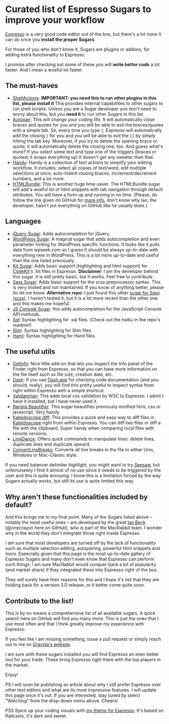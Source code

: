 # Curated list of Espresso Sugars to improve your workflow
[Espresso](http://macrabbit.com/espresso/ "Espresso, the web code editor") is a very good code editor out of the box, but there's a lot more it can do once you **install the proper Sugars**.

For those of you who don't know it, Sugars are plugins or addons, for adding extra functionality to Espresso.

I promise after checking out some of these you will **write better code** a lot faster. And I mean a woeful lot faster.

## The must-haves
- [ShellActions](https://github.com/onecrayon/ShellActions-sugar "ShellActions Sugar"): **IMPORTANT: you need this to run other plugins in this list, please install it** This provides internal capabilities to other sugars to run shell scripts. Unless you are a Sugar developer you don't need to worry about this, but you **need it** to run other Sugars in this list.
- [Autopair](https://github.com/onecrayon/Autopair-sugar "Autopair Sugar for Espresso"): This will change your coding life. It will automatically close braces and quotes for you and you will be able to exit the braces/quotes with a simple tab. So, every time you type `{`, Espresso will automatically add the closing `}` for you and you will be able to exit the `{}` by simply hitting the tab key. Moreover, if you try to delete the opening brace or quote, it will automatically delete the closing one, too. And guess what's more? If you select some text and type one of the triggers (braces or quotes) it wraps everything up! It doesn't get any sweeter than that.
- [Handy](https://github.com/onecrayon/Handy.sugar "Handy: a collection of text actions for Espresso, che code editor"): Handy is a collection of text actions to simplify your editing workflow. It includes: select all copies of text/word, edit multiple selections at once, auto-indent closing braces, increment/decrement numbers, and a lot more.
- [HTMLBundle](https://github.com/onecrayon/HTMLBundle.sugar "A huge time-saver for html editing for Espresso the web editor"): This is another huge time-saver. The HTMLBundle sugar will add a woeful lot of html snippets with tab navigation through default attributes. You will have a form up and running in no time. (Please, do follow the link given on GitHub for [more info](http://onecrayon.com/products/htmlbundle/ "More info on the HTMLBundle Sugar for Espresso"), don't know why Ian, the developer, hasn't put everything on GitHub like he usually does.)

## Languages
- [jQuery Sugar](https://github.com/derekr/jquery.sugar "jQuery autocompletion for Espresso"): Adds autocompletion for jQuery.
- [WordPress Sugar](https://github.com/olach/WordPress.sugar "WordPress sugar for Espresso"): A magical sugar that adds autocompletion and even parameter hinting for WordPress specific functions. It looks like it pulls data from wpseek.com so I guess it should be always up-to-date with everything new in WordPress. This is a lot more up-to-date and useful than the one listed previously.
- [Kit Sugar](https://github.com/GioSensation/kit.sugar "Syntax highlighting for CodeKit's .kit files in Espresso"): Adds basic support (highlighting and html support) for [CodeKit](http://incident57.com/codekit/index.html "CodeKit: the webdev holy grail uncovered")'s .kit files in Espresso. **Disclaimer**: I am the developer behind this sugar. It is still pretty basic, but it works. Feel free to contribute.
- [Sass Sugar](https://github.com/sfcgeorge/Sass.sugar "Sass sugar for Espresso"): Adds basic support for the scss preprocessor syntax. This is very limited and not maintained. If you know of anything better, please do let me know. **Alternative repo:** I just found this other [sugar for Sass (scss)](https://github.com/d3head/SCSS.sugar "Sass scss syntax for Espresso"). I haven't tested it, but it is a lot more recent than the other one and this makes me hopeful.
- [JS Console Sugar](https://github.com/olach/Console.sugar "JavaScript Console API sugar for Espresso"): this adds autocompletion for the JavaScript Console API methods.
- [Sql](https://github.com/fileability/sql.sugar "Sql syntax highlighting for Espresso"): Syntax highlighting for .sql files. (Check out the haiku in the repo's readme!)
- [Slim](https://github.com/slim-template/Slim-Sugar "Syntax highlighting for Slim files in Espresso"): Syntax highlighting for Slim files.
- [Haml](https://github.com/lianghai/Haml.sugar "Syntax highlighting for Haml files in Espresso."): Syntax highlighting for Haml files.

## The useful utils
- [GetInfo](https://github.com/onecrayon/Get-Info.sugar "GetInfo Sugar for Espresso"): Nice little add-on that lets you inspect the Info panel of the Finder right from Espresso, so that you can have more information on the file itself such as file size, creation date, etc.
- [Dash](https://github.com/Kapeli/Dash-Espresso-Plugin#readme "Espresso Sugar for Dash.app"): If you use [Dash.app](http://kapeli.com/dash "Dash.app – Offline code docs at your fingertips") for checking code documentation (and you should, really), you will find this pretty useful to inspect syntax from right within Espresso with a simple shortcut.
- [Validatorian](https://github.com/onecrayon/Validatorian.sugar "Adds css validation capabilities to Espresso"): This adds local css validation by W3C to Espresso. I admit I have it installed, but I have never used it.
- [Barista Beautifier](https://github.com/jancbeck/Barista-Beautifier.sugar "HTML, js and css beautifier for Espresso"): This sugar beautifies previously minified html, css or javascript. Very handy.
- [Kaleidoscope diff](https://github.com/onecrayon/Kaleidoscope.sugar "Adds a quick way to diff files in Espresso"): This provides a quick and easy way to diff files in [Kaleidoscope](http://www.kaleidoscopeapp.com "Kalidoscope, powerful file diffing for the Mac") right from within Espresso. You can diff two files or diff a file with the clipboard. Super handy when comparing local files with remote versions.
- [LineDance](https://github.com/onecrayon/LineDance.sugar "Handy line management shortcuts for Espresso"): Offers quick commands to manipulate lines: delete lines, duplicate lines and duplicate upward.
- [ConvertLineBreaks](https://github.com/onecrayon/ConvertLinebreaks.sugar "Convert Line Break styles in Espresso"): Converts all line breaks in the file to either Unix, Windows or Mac-Classic style.

If you need balancer delimiter highlight, you might want to try [Seesaw](https://github.com/onecrayon/Seesaw.sugar "Balancer delimiter highlighting for Espresso"), but unfortunately I find it almost of no use since it needs to be triggered by the user and this is quite annoying. I know this is a limitation forced by the way Sugars actually works, but still its use is quite limited this way.

## Why aren't these functionalities included by default?
And this brings me to my final point. Many of the Sugars listed above – notably the most useful ones – are developed by the great [Ian Beck](https://github.com/onecrayon "Ian Beck, Espresso sugar developer") (@onecrayon here on GitHub), who is part of the MacRabbit team. I wonder why in the world they don't integrate those right inside Espresso.

I am sure that most developers are turned off by the lack of functionality such as multiple selection editing, autopairing, powerful html snippets and more. Especially given that this page is the most up-to-date gallery of Espresso Sugars and many don't even know that Espresso can perform such things. I am sure MacRabbit would conquer back a lot of popularity (and market share) if they integrated these into Espresso right of the box.

They will surely have their reasons for this and I hope it's not that they are holding back for a version 3.0 release, or it better come quite soon.

## Contribute to the list!
This is by no means a comprehensive list of all available sugars. A quick search here on GitHub will find you many more. This is just the ones that I use most often and that I think greatly improve my experience with Espresso.

If you feel like I am missing something, issue a pull request or simply reach out to me on [Gravida's website](http://gravida.pro/emanuele-feliziani-web-developer "Emanuele Feliziani, Web Developer at Gravida.pro in Macerata").

I am sure with these sugars installed you will find Espresso an even better tool for your trade. These bring Espresso right there with the top players in the market.

Enjoy!

PS I will soon be publishing an article about why I still prefer Espresso over other text editors and what are its most impressive features. I will update this page once it's out. If you are interested, stay tuned by select "Watching" from the drop-down menu above. Cheers!

PSS Spice up your coding visuals with [my theme for Espresso](https://github.com/GioSensation/gsvrailcasts-espresso-theme "A dark and spicy theme for Espresso, the web editor"). It's based on Railcasts, it's dark and sweet.
